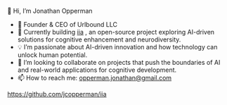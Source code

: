 👋 Hi, I’m Jonathan Opperman
- 🏢 Founder & CEO of Urlbound LLC
- 🔧 Currently building [iia](https://github.com/jcopperman/iia)
, an open-source project exploring AI-driven solutions for cognitive enhancement and neurodiversity.
- 💡 I’m passionate about AI-driven innovation and how technology can unlock human potential.
- 🤝 I’m looking to collaborate on projects that push the boundaries of AI and real-world applications for cognitive development.
- 📫 How to reach me: opperman.jonathan@gmail.com

<!---
jcopperman/jcopperman is a ✨ special ✨ repository because its `README.md` (this file) appears on your GitHub profile.
You can click the Preview link to take a look at your changes.
--->
https://github.com/jcopperman/iia
